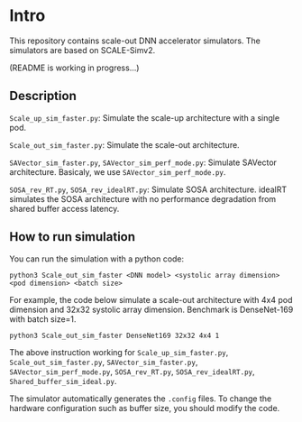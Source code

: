 # Intro
This repository contains scale-out DNN accelerator simulators. The simulators are based on SCALE-Simv2.

(README is working in progress...)

## Description
`Scale_up_sim_faster.py`: Simulate the scale-up architecture with a single pod.

`Scale_out_sim_faster.py`: Simulate the scale-out architecture.

`SAVector_sim_faster.py`, `SAVector_sim_perf_mode.py`: Simulate SAVector architecture. Basicaly, we use `SAVector_sim_perf_mode.py`.

`SOSA_rev_RT.py`, `SOSA_rev_idealRT.py`: Simulate SOSA architecture. idealRT simulates the SOSA architecture with no performance degradation from shared buffer access latency.

## How to run simulation
You can run the simulation with a python code:

```
python3 Scale_out_sim_faster <DNN model> <systolic array dimension> <pod dimension> <batch size>
```

For example, the code below simulate a scale-out architecture with 4x4 pod dimension and 32x32 systolic array dimension. Benchmark is DenseNet-169 with batch size=1.

```
python3 Scale_out_sim_faster DenseNet169 32x32 4x4 1
```

The above instruction working for `Scale_up_sim_faster.py`, `Scale_out_sim_faster.py`, `SAVector_sim_faster.py`, `SAVector_sim_perf_mode.py`, `SOSA_rev_RT.py`, `SOSA_rev_idealRT.py`, `Shared_buffer_sim_ideal.py`.

The simulator automatically generates the `.config` files.
To change the hardware configuration such as buffer size, you should modify the code.

